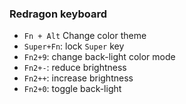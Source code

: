 ### Redragon keyboard

- `Fn + Alt` Change color theme
- `Super+Fn`: lock `Super` key
- `Fn2+9`: change back-light color mode
- `Fn2+-`: reduce brightness
- `Fn2++`: increase brightness
- `Fn2+0`: toggle back-light

